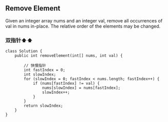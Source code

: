 ## Remove Element

Given an integer array nums and an integer val, remove all occurrences of val in nums in-place. The relative order of the elements may be changed.

### 双指针⬆⬆
    class Solution {
        public int removeElement(int[] nums, int val) {
            
            // 快慢指针
            int fastIndex = 0;
            int slowIndex;
            for (slowIndex = 0; fastIndex < nums.length; fastIndex++) {
                if (nums[fastIndex] != val) {
                    nums[slowIndex] = nums[fastIndex];
                    slowIndex++;
                }
            }
            return slowIndex;
        }
    }